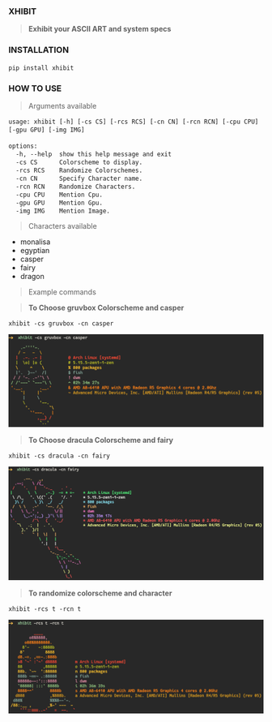 ### XHIBIT

> **Exhibit your ASCII ART and system specs**

### INSTALLATION

```
pip install xhibit
```

### HOW TO USE

> Arguments available

```
usage: xhibit [-h] [-cs CS] [-rcs RCS] [-cn CN] [-rcn RCN] [-cpu CPU] [-gpu GPU] [-img IMG]

options:
  -h, --help  show this help message and exit
  -cs CS      Colorscheme to display.
  -rcs RCS    Randomize Colorschemes.
  -cn CN      Specify Character name.
  -rcn RCN    Randomize Characters.
  -cpu CPU    Mention Cpu.
  -gpu GPU    Mention Gpu.
  -img IMG    Mention Image.
```

> Characters available

-   monalisa
-   egyptian
-   casper
-   fairy
-   dragon

> Example commands

> **To Choose gruvbox Colorscheme and casper**

```
xhibit -cs gruvbox -cn casper
```

![example1](casper.png)

> **To Choose dracula Colorscheme and fairy**

```
xhibit -cs dracula -cn fairy
```

![example1](fairy.png)

> **To randomize colorscheme and character**

```
xhibit -rcs t -rcn t
```

![example2](monalisa.png)
